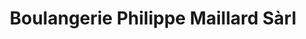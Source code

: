 ---
title: "Boulangerie Philippe Maillard Sàrl"
url: /st-martin-fr/boulangerie-philippe-maillard-sarl/
shop: Lebensmittel
---